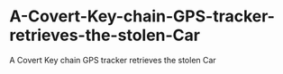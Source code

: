 # A-Covert-Key-chain-GPS-tracker-retrieves-the-stolen-Car
A Covert Key chain GPS tracker retrieves the stolen Car
